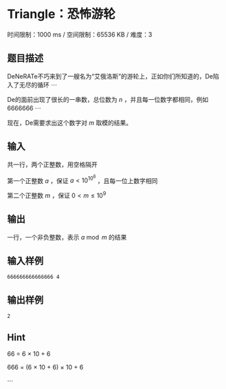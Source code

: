 # Triangle：恐怖游轮

时间限制：1000 ms / 空间限制：65536 KB / 难度：3

## 题目描述

DeNeRATe不巧来到了一艘名为“艾俄洛斯”的游轮上，正如你们所知道的，De陷入了无尽的循环 $\cdots$

De的面前出现了很长的一串数，总位数为 $n$ ，并且每一位数字都相同，例如6666666 $\cdots$

现在，De需要求出这个数字对 $m$ 取模的结果。

## 输入

共一行，两个正整数，用空格隔开

第一个正整数 $a$ ，保证 $a < 10 ^ {10 ^ 6}$ ，且每一位上数字相同

第二个正整数 $m$ ，保证 $0 < m \leq 10 ^ 9$

## 输出

一行，一个非负整数，表示 $a \bmod{m}$ 的结果

## 输入样例

    666666666666666 4

## 输出样例

    2

## Hint

66 = 6 $\times$ 10 + 6

666 = (6 $\times$ 10 + 6) $\times$ 10 + 6

$\cdots$
